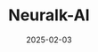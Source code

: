 ---  
layout: startup_page  
title: "Neuralk-AI"  
id: "neuralkai.com"  
permalink: "/neuralkaineuralkai.com02032025/"  
website: "https://www.neuralk-ai.com/"  
funding_round: ""  
funding_amount: "$4M"  
investors: "Fly Ventures, Steam AI, Thomas Wolf (Hugging Face), Charles Gorintin (Alan), Philippe Corrot (Mirakl), Nagi Letaifa (Mirakl)"  
about: "Neuralk-AI develops AI models specifically for tabular data, offering an API to data scientists in commerce companies. Their models automate data workflows, detect fraud, optimize product recommendations, and generate sales forecasts, addressing limitations of LLMs in handling structured data."  
markets: "AI, Generative AI, Machine Learning, SaaS"  
hq: "Paris, Ile-de-France, France"  
founded_year: "2023"  
linkedin: "https://www.linkedin.com/company/neuralk-ai/"  
twitter: ""  
instagram: ""  
facebook: ""  
crunchbase: "https://www.crunchbase.com/organization/neuralk-ai"  
pitchbook: "https://pitchbook.com/profiles/company/553110-58"  

date_display: "03-Feb-2025"  
date: "2025-02-03"

# SEO Optimization  
meta_title: "Neuralk-AI -  Funding ($4M)"  
meta_description: "Neuralk-AI, Neuralk-AI develops AI models specifically for tabular data, offering an API to data scientists in commerce companies. Their models automate data work..."  
meta_keywords: "Neuralk-AI, AI, Generative AI, Machine Learning, SaaS,  funding"  
canonical_url: "https://startup.projectstartups.com/neuralkaineuralkai.com02032025/"  
---